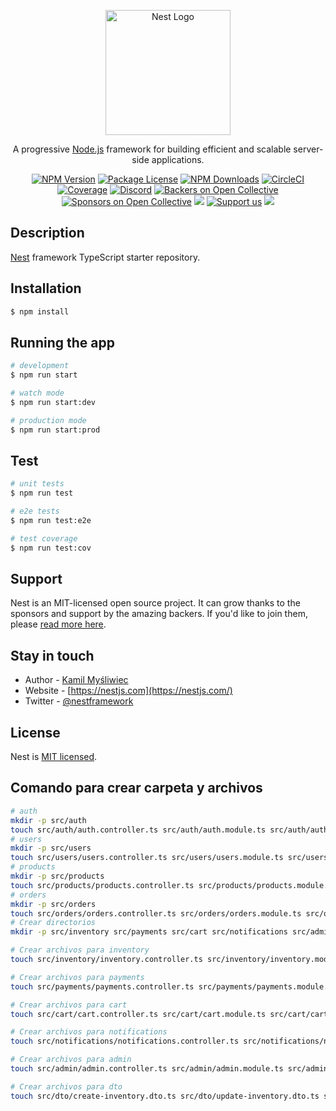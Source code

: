 <p align="center">
  <a href="http://nestjs.com/" target="blank"><img src="https://nestjs.com/img/logo-small.svg" width="200" alt="Nest Logo" /></a>
</p>

[circleci-image]: https://img.shields.io/circleci/build/github/nestjs/nest/master?token=abc123def456
[circleci-url]: https://circleci.com/gh/nestjs/nest

  <p align="center">A progressive <a href="http://nodejs.org" target="_blank">Node.js</a> framework for building efficient and scalable server-side applications.</p>
    <p align="center">
<a href="https://www.npmjs.com/~nestjscore" target="_blank"><img src="https://img.shields.io/npm/v/@nestjs/core.svg" alt="NPM Version" /></a>
<a href="https://www.npmjs.com/~nestjscore" target="_blank"><img src="https://img.shields.io/npm/l/@nestjs/core.svg" alt="Package License" /></a>
<a href="https://www.npmjs.com/~nestjscore" target="_blank"><img src="https://img.shields.io/npm/dm/@nestjs/common.svg" alt="NPM Downloads" /></a>
<a href="https://circleci.com/gh/nestjs/nest" target="_blank"><img src="https://img.shields.io/circleci/build/github/nestjs/nest/master" alt="CircleCI" /></a>
<a href="https://coveralls.io/github/nestjs/nest?branch=master" target="_blank"><img src="https://coveralls.io/repos/github/nestjs/nest/badge.svg?branch=master#9" alt="Coverage" /></a>
<a href="https://discord.gg/G7Qnnhy" target="_blank"><img src="https://img.shields.io/badge/discord-online-brightgreen.svg" alt="Discord"/></a>
<a href="https://opencollective.com/nest#backer" target="_blank"><img src="https://opencollective.com/nest/backers/badge.svg" alt="Backers on Open Collective" /></a>
<a href="https://opencollective.com/nest#sponsor" target="_blank"><img src="https://opencollective.com/nest/sponsors/badge.svg" alt="Sponsors on Open Collective" /></a>
  <a href="https://paypal.me/kamilmysliwiec" target="_blank"><img src="https://img.shields.io/badge/Donate-PayPal-ff3f59.svg"/></a>
    <a href="https://opencollective.com/nest#sponsor"  target="_blank"><img src="https://img.shields.io/badge/Support%20us-Open%20Collective-41B883.svg" alt="Support us"></a>
  <a href="https://twitter.com/nestframework" target="_blank"><img src="https://img.shields.io/twitter/follow/nestframework.svg?style=social&label=Follow"></a>
</p>
  <!--[![Backers on Open Collective](https://opencollective.com/nest/backers/badge.svg)](https://opencollective.com/nest#backer)
  [![Sponsors on Open Collective](https://opencollective.com/nest/sponsors/badge.svg)](https://opencollective.com/nest#sponsor)-->

## Description

[Nest](https://github.com/nestjs/nest) framework TypeScript starter repository.

## Installation

```bash
$ npm install
```

## Running the app

```bash
# development
$ npm run start

# watch mode
$ npm run start:dev

# production mode
$ npm run start:prod
```

## Test

```bash
# unit tests
$ npm run test

# e2e tests
$ npm run test:e2e

# test coverage
$ npm run test:cov
```

## Support

Nest is an MIT-licensed open source project. It can grow thanks to the sponsors and support by the amazing backers. If you'd like to join them, please [read more here](https://docs.nestjs.com/support).

## Stay in touch

- Author - [Kamil Myśliwiec](https://kamilmysliwiec.com)
- Website - [https://nestjs.com](https://nestjs.com/)
- Twitter - [@nestframework](https://twitter.com/nestframework)

## License

Nest is [MIT licensed](LICENSE).


## Comando para crear carpeta y archivos 
```bash
# auth
mkdir -p src/auth
touch src/auth/auth.controller.ts src/auth/auth.module.ts src/auth/auth.service.ts src/auth/jwt.strategy.ts src/auth/local.strategy.ts
# users
mkdir -p src/users
touch src/users/users.controller.ts src/users/users.module.ts src/users/users.service.ts src/users/user.entity.
# products
mkdir -p src/products
touch src/products/products.controller.ts src/products/products.module.ts src/products/products.service.ts src/products/product.entity.ts
# orders
mkdir -p src/orders
touch src/orders/orders.controller.ts src/orders/orders.module.ts src/orders/orders.service.ts src/orders/order.entity.ts
# Crear directorios
mkdir -p src/inventory src/payments src/cart src/notifications src/admin src/dto

# Crear archivos para inventory
touch src/inventory/inventory.controller.ts src/inventory/inventory.module.ts src/inventory/inventory.service.ts src/inventory/inventory.entity.ts

# Crear archivos para payments
touch src/payments/payments.controller.ts src/payments/payments.module.ts src/payments/payments.service.ts src/payments/payment.entity.ts

# Crear archivos para cart
touch src/cart/cart.controller.ts src/cart/cart.module.ts src/cart/cart.service.ts src/cart/cart.entity.ts

# Crear archivos para notifications
touch src/notifications/notifications.controller.ts src/notifications/notifications.module.ts src/notifications/notifications.service.ts

# Crear archivos para admin
touch src/admin/admin.controller.ts src/admin/admin.module.ts src/admin/admin.service.ts

# Crear archivos para dto
touch src/dto/create-inventory.dto.ts src/dto/update-inventory.dto.ts src/dto/create-payment.dto.ts src/dto/update-payment.dto.ts src/dto/create-cart.dto.ts src/dto/update-cart.dto.ts src/dto/create-notification.dto.ts src/dto/update-notification.dto.ts src/dto/create-admin.dto.ts src/dto/update-admin.dto.ts
```